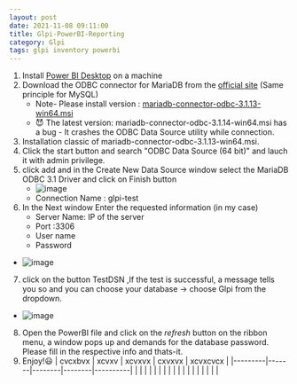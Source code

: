 ```yaml
---
layout: post
date: 2021-11-08 09:11:00
title: Glpi-PowerBI-Reporting
category: Glpi
tags: glpi inventory powerbi
---
```

1. Install [Power BI Desktop](https://www.microsoft.com/en-us/download/details.aspx?id=58494) on a machine
2. Download the ODBC connector for MariaDB from the [official site](https://dlm.mariadb.com/browse/odbc_connector/87/1186/) (Same principle for MySQL) 
    * Note- Please install version : [mariadb-connector-odbc-3.1.13-win64.msi](https://dlm.mariadb.com/1671860/Connectors/odbc/connector-odbc-3.1.13/mariadb-connector-odbc-3.1.13-win64.msi)  
    * :smiling_imp: The latest version: mariadb-connector-odbc-3.1.14-win64.msi has a bug - It crashes the ODBC Data Source utility while connection.
3. Installation classic of mariadb-connector-odbc-3.1.13-win64.msi.
4. Click the start button and search "ODBC Data Source (64 bit)" and lauch it with admin privilege.
5. click add and in the Create New Data Source window select the MariaDB ODBC 3.1 Driver and click on Finish button
	 * ![image](https://user-images.githubusercontent.com/1507737/140706917-8f6c2dc4-8ed3-4600-a2e6-50f9bc69f6f7.png)
	 * Connection Name : glpi-test
6. In the Next window  Enter the requested information (in my case)
	* Server Name: IP of the server
	* Port :3306
	* User name
	* Password
 * ![image](https://user-images.githubusercontent.com/1507737/140708528-5d640aa1-25f0-4f38-bdae-2795d6976cf2.png)
7. click on the button TestDSN ,If the test is successful, a message tells you so and you can choose your database -> choose Glpi from the dropdown.
 * ![image](https://user-images.githubusercontent.com/1507737/140708624-5f1c272b-ab38-4a04-8f79-403f0a959631.png)
8. Open the PowerBI file and click on the *refresh* button on the ribbon menu, a window pops up and demands for the database password. Please fill in the respective info and thats-it.
9. Enjoy!:smiley:
| cvcxbvx | xcvxv | xcvxvx | cxvxvx | xcvxcvcx |
|---------|-------|--------|--------|----------|
|         |       |        |        |          |
|         |       |        |        |          |
|         |       |        |        |          |
